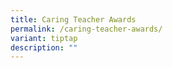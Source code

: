 ```yaml
---
title: Caring Teacher Awards
permalink: /caring-teacher-awards/
variant: tiptap
description: ""
---
```

